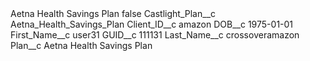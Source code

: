 <?xml version="1.0" encoding="UTF-8"?>
<CustomMetadata xmlns="http://soap.sforce.com/2006/04/metadata" xmlns:xsi="http://www.w3.org/2001/XMLSchema-instance" xmlns:xsd="http://www.w3.org/2001/XMLSchema">
    <label>Aetna Health Savings Plan</label>
    <protected>false</protected>
    <values>
        <field>Castlight_Plan__c</field>
        <value xsi:type="xsd:string">Aetna_Health_Savings_Plan</value>
    </values>
    <values>
        <field>Client_ID__c</field>
        <value xsi:type="xsd:string">amazon</value>
    </values>
    <values>
        <field>DOB__c</field>
        <value xsi:type="xsd:date">1975-01-01</value>
    </values>
    <values>
        <field>First_Name__c</field>
        <value xsi:type="xsd:string">user31</value>
    </values>
    <values>
        <field>GUID__c</field>
        <value xsi:type="xsd:string">111131</value>
    </values>
    <values>
        <field>Last_Name__c</field>
        <value xsi:type="xsd:string">crossoveramazon</value>
    </values>
    <values>
        <field>Plan__c</field>
        <value xsi:type="xsd:string">Aetna Health Savings Plan</value>
    </values>
</CustomMetadata>
